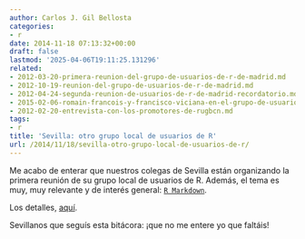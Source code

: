 ```yaml
---
author: Carlos J. Gil Bellosta
categories:
- r
date: 2014-11-18 07:13:32+00:00
draft: false
lastmod: '2025-04-06T19:11:25.131296'
related:
- 2012-03-20-primera-reunion-del-grupo-de-usuarios-de-r-de-madrid.md
- 2012-10-19-reunion-del-grupo-de-usuarios-de-r-de-madrid.md
- 2012-04-24-segunda-reunion-de-usuarios-de-r-de-madrid-recordatorio.md
- 2015-02-06-romain-francois-y-francisco-viciana-en-el-grupo-de-usuarios-de-r-de-sevilla.md
- 2012-02-20-entrevista-con-los-promotores-de-rugbcn.md
tags:
- r
title: 'Sevilla: otro grupo local de usuarios de R'
url: /2014/11/18/sevilla-otro-grupo-local-de-usuarios-de-r/
---
```


Me acabo de enterar que nuestros colegas de Sevilla están organizando la primera reunión de su grupo local de usuarios de R. Además, el tema es muy, muy relevante y de interés general: [`R Markdown`](http://rmarkdown.rstudio.com/).

Los detalles, [aquí](http://sevillarusers.wordpress.com/2014/10/09/primera-reunion/).

Sevillanos que seguís esta bitácora: ¡que no me entere yo que faltáis!